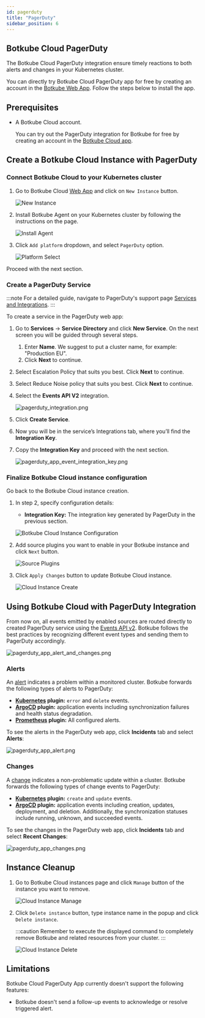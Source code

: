 ```yaml
---
id: pagerduty
title: "PagerDuty"
sidebar_position: 6
---
```


## Botkube Cloud PagerDuty

The Botkube Cloud PagerDuty integration ensure timely reactions to both alerts and changes in your Kubernetes cluster.

<!-- Action Item: @Blair to provide PagerDuty description -->

You can directly try Botkube Cloud PagerDuty app for free by creating an account in the [Botkube Web App](https://app.botkube.io). Follow the steps below to install the app.

## Prerequisites

- A Botkube Cloud account.

  You can try out the PagerDuty integration for Botkube for free by creating an account in the [Botkube Cloud app](https://app.botkube.io).

## Create a Botkube Cloud Instance with PagerDuty

### Connect Botkube Cloud to your Kubernetes cluster

1. Go to Botkube Cloud [Web App](https://app.botkube.io/) and click on `New Instance` button.

   ![New Instance](../assets/cloud_new_instance.png "Create new instance")

2. Install Botkube Agent on your Kubernetes cluster by following the instructions on the page.

   ![Install Agent](../assets/cloud_install.png "Install Agent")

3. Click `Add platform` dropdown, and select `PagerDuty` option.

   ![Platform Select](../assets/undraw_under_construction.svg "Select PagerDuty platform")

Proceed with the next section.

### Create a PagerDuty Service

:::note
For a detailed guide, navigate to PagerDuty's support page [Services and Integrations](https://support.pagerduty.com/docs/services-and-integrations#create-a-service).
:::

To create a service in the PagerDuty web app:

1. Go to **Services** -> **Service Directory** and click **New Service**. On the next screen you will be guided through several steps.
   1. Enter **Name**. We suggest to put a cluster name, for example: "Production EU".
   2. Click **Next** to continue.
2. Select Escalation Policy that suits you best. Click **Next** to continue.
3. Select Reduce Noise policy that suits you best. Click **Next** to continue.
4. Select the **Events API V2** integration.

   ![pagerduty_integration.png](./assets/pagerduty_app_integration.png)

5. Click **Create Service**.
6. Now you will be in the service’s Integrations tab, where you’ll find the **Integration Key**.
7. Copy the **Integration Key** and proceed with the next section.

   ![pagerduty_app_event_integration_key.png](assets/pagerduty_app_event_integration_key.png)

### Finalize Botkube Cloud instance configuration

Go back to the Botkube Cloud instance creation.

1. In step 2, specify configuration details:

   - **Integration Key:** The integration key generated by PagerDuty in the previous section.

   ![Botkube Cloud Instance Configuration](../assets/undraw_under_construction.svg "Botkube Cloud Instance configuration")

2. Add source plugins you want to enable in your Botkube instance and click `Next` button.

   ![Source Plugins](../assets/undraw_under_construction.svg "Source plugins")

3. Click `Apply Changes` button to update Botkube Cloud instance.

   ![Cloud Instance Create](../assets/undraw_under_construction.svg "Cloud Instance create")

## Using Botkube Cloud with PagerDuty Integration

From now on, all events emitted by enabled sources are routed directly to created PagerDuty service using the [Events API v2](https://developer.pagerduty.com/docs/ZG9jOjExMDI5NTgw-events-api-v2-overview). Botkube follows the best practices by recognizing different event types and sending them to PagerDuty accordingly.

![pagerduty_app_alert_and_changes.png](assets/pagerduty_app_alert_and_changes.png)

### Alerts

An [alert](https://developer.pagerduty.com/docs/ZG9jOjExMDI5NTgx-send-an-alert-event) indicates a problem within a monitored cluster. Botkube forwards the following types of alerts to PagerDuty:

- **[Kubernetes](../../configuration/source/kubernetes.md#event-types) plugin:** `error` and `delete` events.
- **[ArgoCD](../../configuration/source/argocd.md) plugin:** application events including synchronization failures and health status degradation.
- **[Prometheus](../../configuration/source/prometheus.md) plugin:** All configured alerts.

To see the alerts in the PagerDuty web app, click **Incidents** tab and select **Alerts**:

![pagerduty_app_alert.png](assets/pagerduty_app_alert.png)

### Changes

A [change](https://developer.pagerduty.com/docs/ZG9jOjExMDI5NTgy-send-a-change-event) indicates a non-problematic update within a cluster. Botkube forwards the following types of change events to PagerDuty:

- **[Kubernetes](../../configuration/source/kubernetes.md) plugin:** `create` and `update` events.
- **[ArgoCD](../../configuration/source/argocd.md) plugin:** application events including creation, updates, deployment, and deletion. Additionally, the synchronization statuses include running, unknown, and succeeded events.

To see the changes in the PagerDuty web app, click **Incidents** tab and select **Recent Changes**:

![pagerduty_app_changes.png](assets/pagerduty_app_changes.png)

## Instance Cleanup

1. Go to Botkube Cloud instances page and click `Manage` button of the instance you want to remove.

   ![Cloud Instance Manage](../assets/undraw_under_construction.svg "Cloud Instance manage")

2. Click `Delete instance` button, type instance name in the popup and click `Delete instance`.

   :::caution
   Remember to execute the displayed command to completely remove Botkube and related resources from your cluster.
   :::

   ![Cloud Instance Delete](../assets/cloud_instance_delete.png "Cloud Instance delete")

## Limitations

Botkube Cloud PagerDuty App currently doesn't support the following features:

- Botkube doesn't send a follow-up events to acknowledge or resolve triggered alert.
